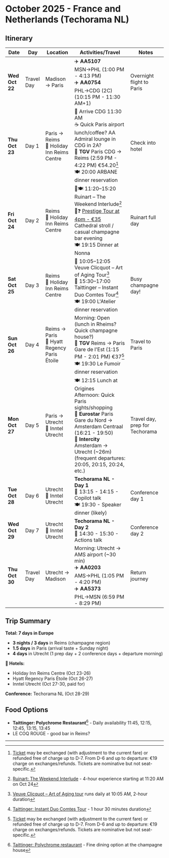 # October 2025 - France and Netherlands (Techorama NL)

## Itinerary

| Date | Day | Location | Activities/Travel | Notes |
|------|-----|----------|------------------|-------|
| **Wed Oct 22** | Travel Day | Madison → Paris | ✈️ **AA5107** MSN→PHL (1:00 PM - 4:13 PM)<br>✈️ **AA0754** PHL→CDG (2C) (10:15 PM - 11:30 AM+1) | Overnight flight to Paris |
| **Thu Oct 23** | Day 1 | Paris → Reims<br>🏨 Holiday Inn Reims Centre | 🛬 Arrive CDG 11:30 AM<br>☕ Quick Paris airport lunch/coffee? AA Admiral lounge in CDG in 2A?<br>🚄 **TGV** Paris CDG → Reims (2:59 PM - 4:22 PM) €54.20[^1]<br>🍽️ 20:00 ARBANE dinner reservation | Check into hotel |
| **Fri Oct 24** | Day 2 | Reims<br>🏨 Holiday Inn Reims Centre | 🍾🍽️ 11:20–15:20 Ruinart – The Weekend Interlude[^2]<br>🍾❓ [Prestige Tour at 4pm - €35](https://www.champagne-booking.com/en/champagne-houses/montagne-de-reims/book-visit-champagne-gh-martel-reims/)<br>Cathedral stroll / casual champagne bar evening<br>🍽️ 19:15 Dinner at Nonna | Ruinart full day |
| **Sat Oct 25** | Day 3 | Reims<br>🏨 Holiday Inn Reims Centre | 🍾 10:05–12:05 Veuve Clicquot – Art of Aging Tour[^3]<br>🍾 15:30–17:00 Taittinger – Instant Duo Comtes Tour[^4]<br>🍽️ 19:00 L'Atelier dinner reservation | Busy champagne day! |
| **Sun Oct 26** | Day 4 | Reims → Paris<br>🏨 Hyatt Regency Paris Étoile | Morning: Open (lunch in Rheims? Quick champagne house?)<br>🚄 **TGV** Reims → Paris Gare de l'Est (1:15 PM - 2:01 PM) €37[^1]<br>🍽️ 19:30 Le Fumoir dinner reservation | Travel to Paris |
| **Mon Oct 27** | Day 5 | Paris → Utrecht<br>🏨 Inntel Utrecht | 🍽️ 12:15 Lunch at Origines<br>Afternoon: Quick Paris sights/shopping<br>🚄 **Eurostar** Paris Gare du Nord → Amsterdam Centraal (16:21 - 19:50)<br>🚄 **Intercity** Amsterdam → Utrecht (~26m) (frequent departures: 20:05, 20:15, 20:24, etc.) | Travel day, prep for Techorama |
| **Tue Oct 28** | Day 6 | Utrecht<br>🏨 Inntel Utrecht | **Techorama NL - Day 1**<br>🎤 13:15 - 14:15 - Copilot talk<br>🍽️ 19:30 - Speaker dinner (likely) | Conference day 1 |
| **Wed Oct 29** | Day 7 | Utrecht<br>🏨 Inntel Utrecht | **Techorama NL - Day 2**<br>🎤 14:30 - 15:30 - Actions talk | Conference day 2 |
| **Thu Oct 30** | Travel Day | Utrecht → Madison | Morning: Utrecht → AMS airport (~30 min)<br>✈️ **AA0203** AMS→PHL (1:05 PM - 4:20 PM)<br>✈️ **AA5373** PHL→MSN (6:59 PM - 8:29 PM) | Return journey |

## Trip Summary

**Total: 7 days in Europe**

- **3 nights / 3 days** in Reims (champagne region)
- **1.5 days** in Paris (arrival taste + Sunday night)  
- **4 days** in Utrecht (1 prep day + 2 conference days + departure morning)

**🏨 Hotels:**

- Holiday Inn Reims Centre (Oct 23-26)
- Hyatt Regency Paris Étoile (Oct 26-27)
- Inntel Utrecht (Oct 27-30, paid for)

**Conference:** Techorama NL (Oct 28-29)

## Food Options

- **Taittinger: Polychrome Restaurant**[^5] - Daily availability 11:45, 12:15, 12:45, 13:15, 13:45
- LE COQ ROUGE - good bar in Reims?
---

[^1]: [Ticket](https://www.sncf-connect.com/en-en/trips) may be exchanged (with adjustment to the current fare) or refunded free of charge up to D-7. From D-6 and up to departure: €19 charge on exchanges/refunds. Tickets are nominative but not seat-specific.
[^2]: [Ruinart: The Weekend Interlude](https://www.ruinart.com/en-us/laparenthesedefindesemaine.html) - 4-hour experience starting at 11:20 AM on Oct 24
[^3]: [Veuve Clicquot – Art of Aging tour](https://www.veuveclicquot.com/en-us/visit_us_the_art_of_aging.html) runs daily at 10:05 AM, 2-hour duration
[^4]: [Taittinger: Instant Duo Comtes Tour](https://book-a-visit.taittinger.fr/experiences/instant-duo-comtes) - 1 hour 30 minutes duration
[^5]: [Taittinger: Polychrome restaurant](https://book-a-visit.taittinger.fr/pages/restaurant/) - Fine dining option at the champagne house
